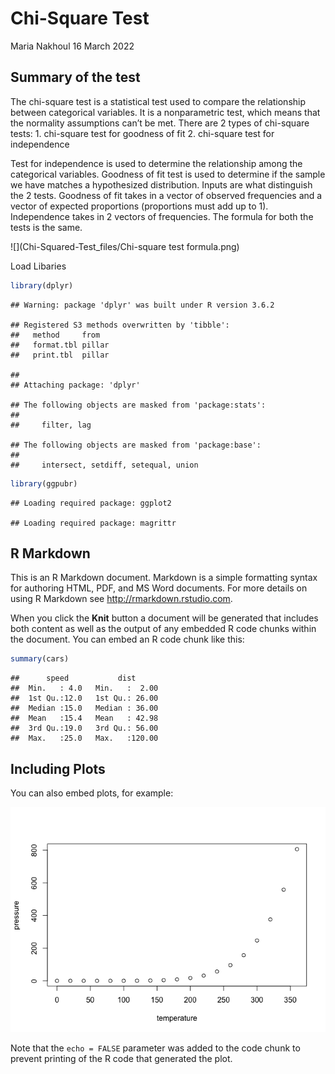 Chi-Square Test
================
Maria Nakhoul
16 March 2022

## Summary of the test

The chi-square test is a statistical test used to compare the
relationship between categorical variables. It is a nonparametric test,
which means that the normality assumptions can’t be met. There are 2
types of chi-square tests: 1. chi-square test for goodness of fit 2.
chi-square test for independence

Test for independence is used to determine the relationship among the
categorical variables. Goodness of fit test is used to determine if the
sample we have matches a hypothesized distribution. Inputs are what
distinguish the 2 tests. Goodness of fit takes in a vector of observed
frequencies and a vector of expected proportions (proportions must add
up to 1). Independence takes in 2 vectors of frequencies. The formula
for both the tests is the same.


![](Chi-Squared-Test_files/Chi-square test formula.png)<!-- -->

Load Libaries

``` r
library(dplyr)
```

    ## Warning: package 'dplyr' was built under R version 3.6.2

    ## Registered S3 methods overwritten by 'tibble':
    ##   method     from  
    ##   format.tbl pillar
    ##   print.tbl  pillar

    ## 
    ## Attaching package: 'dplyr'

    ## The following objects are masked from 'package:stats':
    ## 
    ##     filter, lag

    ## The following objects are masked from 'package:base':
    ## 
    ##     intersect, setdiff, setequal, union

``` r
library(ggpubr)
```

    ## Loading required package: ggplot2

    ## Loading required package: magrittr

## R Markdown

This is an R Markdown document. Markdown is a simple formatting syntax
for authoring HTML, PDF, and MS Word documents. For more details on
using R Markdown see <http://rmarkdown.rstudio.com>.

When you click the **Knit** button a document will be generated that
includes both content as well as the output of any embedded R code
chunks within the document. You can embed an R code chunk like this:

``` r
summary(cars)
```

    ##      speed           dist       
    ##  Min.   : 4.0   Min.   :  2.00  
    ##  1st Qu.:12.0   1st Qu.: 26.00  
    ##  Median :15.0   Median : 36.00  
    ##  Mean   :15.4   Mean   : 42.98  
    ##  3rd Qu.:19.0   3rd Qu.: 56.00  
    ##  Max.   :25.0   Max.   :120.00

## Including Plots

You can also embed plots, for example:

![](Chi-Squared-Test_files/figure-gfm/pressure-1.png)<!-- -->

Note that the `echo = FALSE` parameter was added to the code chunk to
prevent printing of the R code that generated the plot.
